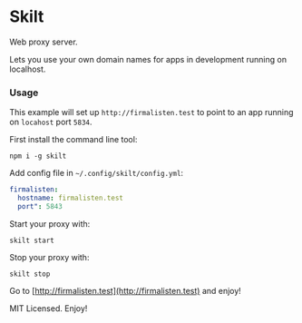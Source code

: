 # Skilt

Web proxy server.

Lets you use your own domain names for apps in development running on localhost.

### Usage

This example will set up `http://firmalisten.test` to point to an app running on `locahost` port `5834`.

First install the command line tool:
```
npm i -g skilt
```

Add config file in `~/.config/skilt/config.yml`:

```yml
firmalisten:
  hostname: firmalisten.test
  port": 5843
```

Start your proxy with:
```
skilt start
```

Stop your proxy with:
```
skilt stop
```

Go to [http://firmalisten.test](http://firmalisten.test) and enjoy!

MIT Licensed. Enjoy!
